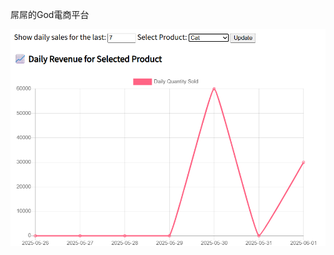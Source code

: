 屌屌的God電商平台

![image](https://github.com/Djangogogogro/Django_Shopping_Web/blob/order_manager/image.png)

